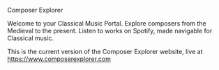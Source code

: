 Composer Explorer

Welcome to your Classical Music Portal. Explore composers from the Medieval to the present.
Listen to works on Spotify, made navigable for Classical music.

This is the current version of the Composer Explorer website, live at https://www.composerexplorer.com
